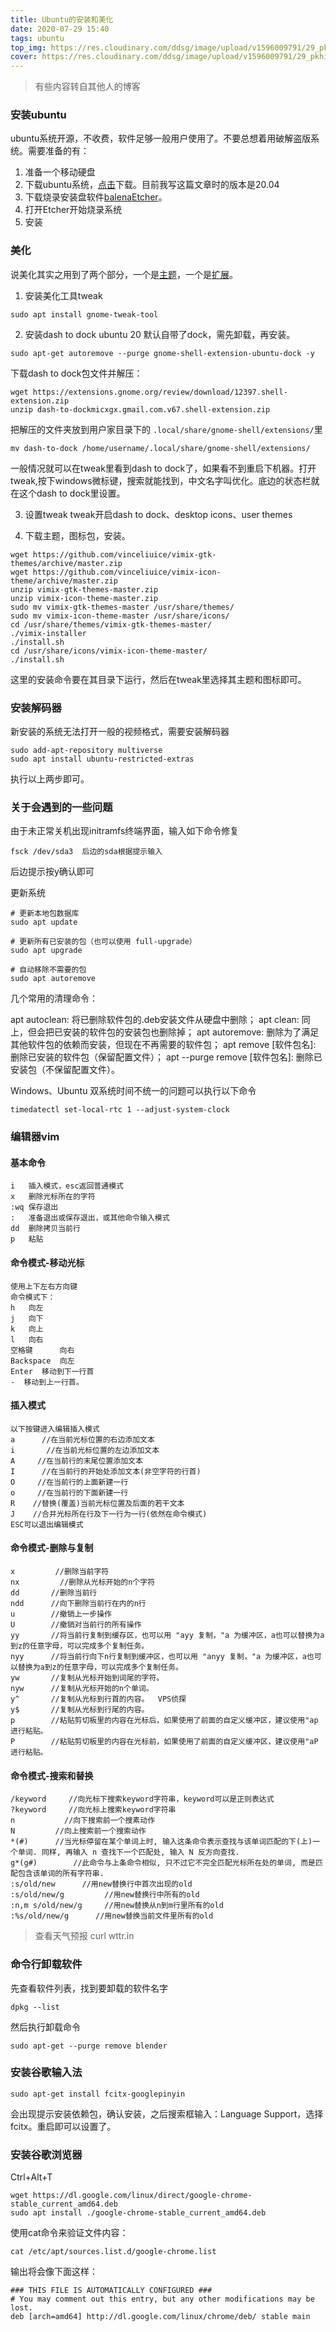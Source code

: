 ```yaml
---
title: Ubuntu的安装和美化
date: 2020-07-29 15:40
tags: ubuntu
top_img: https://res.cloudinary.com/ddsg/image/upload/v1596009791/29_pkhidv.png
cover: https://res.cloudinary.com/ddsg/image/upload/v1596009791/29_pkhidv.png
---
```

> 有些内容转自其他人的博客

### 安装ubuntu
ubuntu系统开源，不收费，软件足够一般用户使用了。不要总想着用破解盗版系统。需要准备的有：
1. 准备一个移动硬盘
2. 下载ubuntu系统，[点击](https://ubuntu.com/)下载。目前我写这篇文章时的版本是20.04
3. 下载烧录安装盘软件[balenaEtcher](https://www.balena.io/etcher/)。
4. 打开Etcher开始烧录系统
5. 安装

### 美化
说美化其实之用到了两个部分，一个是[主题](https://www.pling.com/s/Gnome/browse/)，一个是[扩展](https://extensions.gnome.org/)。
1. 安装美化工具tweak
```
sudo apt install gnome-tweak-tool
```
2. 安装dash to dock
ubuntu 20 默认自带了dock，需先卸载，再安装。
```
sudo apt-get autoremove --purge gnome-shell-extension-ubuntu-dock -y
```
下载dash to dock包文件并解压：
```
wget https://extensions.gnome.org/review/download/12397.shell-extension.zip
unzip dash-to-dockmicxgx.gmail.com.v67.shell-extension.zip
```
把解压的文件夹放到用户家目录下的 `.local/share/gnome-shell/extensions/`里
```
mv dash-to-dock /home/username/.local/share/gnome-shell/extensions/
```
一般情况就可以在tweak里看到dash to dock了，如果看不到重启下机器。打开tweak,按下windows微标键，搜索就能找到，中文名字叫优化。底边的状态栏就在这个dash to dock里设置。

3. 设置tweak
tweak开启dash to dock、desktop icons、user themes

4. 下载主题，图标包，安装。
```
wget https://github.com/vinceliuice/vimix-gtk-themes/archive/master.zip
wget https://github.com/vinceliuice/vimix-icon-theme/archive/master.zip
unzip vimix-gtk-themes-master.zip
unzip vimix-icon-theme-master.zip
sudo mv vimix-gtk-themes-master /usr/share/themes/
sudo mv vimix-icon-theme-master /usr/share/icons/
cd /usr/share/themes/vimix-gtk-themes-master/
./vimix-installer 
./install.sh
cd /usr/share/icons/vimix-icon-theme-master/
./install.sh
```
这里的安装命令要在其目录下运行，然后在tweak里选择其主题和图标即可。

### 安装解码器
新安装的系统无法打开一般的视频格式，需要安装解码器
```
sudo add-apt-repository multiverse
sudo apt install ubuntu-restricted-extras
```
执行以上两步即可。

### 关于会遇到的一些问题
由于未正常关机出现initramfs终端界面，输入如下命令修复
```
fsck /dev/sda3  后边的sda根据提示输入
```
后边提示按y确认即可

更新系统
```
# 更新本地包数据库
sudo apt update

# 更新所有已安装的包（也可以使用 full-upgrade）
sudo apt upgrade

# 自动移除不需要的包
sudo apt autoremove
```

几个常用的清理命令：

apt autoclean: 将已删除软件包的.deb安装文件从硬盘中删除；
apt clean: 同上，但会把已安装的软件包的安装包也删除掉；
apt autoremove: 删除为了满足其他软件包的依赖而安装，但现在不再需要的软件包；
apt remove [软件包名]: 删除已安装的软件包（保留配置文件）；
apt --purge remove [软件包名]: 删除已安装包（不保留配置文件）。

Windows、Ubuntu 双系统时间不统一的问题可以执行以下命令
```
timedatectl set-local-rtc 1 --adjust-system-clock
```
### 编辑器vim 
#### 基本命令
```
i   插入模式，esc返回普通模式
x   删除光标所在的字符
:wq 保存退出 
:   准备退出或保存退出，或其他命令输入模式
dd  删除拷贝当前行
p   粘贴
```
#### 命令模式-移动光标
```
使用上下左右方向键
命令模式下：
h   向左
j   向下
k   向上
l   向右
空格键      向右
Backspace  向左
Enter  移动到下一行首
-  移动到上一行首。
```
#### 插入模式
```
以下按键进入编辑插入模式
a      //在当前光标位置的右边添加文本
i       //在当前光标位置的左边添加文本
A     //在当前行的末尾位置添加文本
I      //在当前行的开始处添加文本(非空字符的行首)
O     //在当前行的上面新建一行
o     //在当前行的下面新建一行
R    //替换(覆盖)当前光标位置及后面的若干文本
J    //合并光标所在行及下一行为一行(依然在命令模式)
ESC可以退出编辑模式
```
#### 命令模式-删除与复制
```
x         //删除当前字符
nx         //删除从光标开始的n个字符
dd       //删除当前行
ndd      //向下删除当前行在内的n行
u        //撤销上一步操作
U        //撤销对当前行的所有操作
yy       //将当前行复制到缓存区，也可以用 "ayy 复制，"a 为缓冲区，a也可以替换为a到z的任意字母，可以完成多个复制任务。
nyy      //将当前行向下n行复制到缓冲区，也可以用 "anyy 复制，"a 为缓冲区，a也可以替换为a到z的任意字母，可以完成多个复制任务。
yw       //复制从光标开始到词尾的字符。
nyw      //复制从光标开始的n个单词。
y^       //复制从光标到行首的内容。  VPS侦探
y$       //复制从光标到行尾的内容。
p        //粘贴剪切板里的内容在光标后，如果使用了前面的自定义缓冲区，建议使用"ap 进行粘贴。
P        //粘贴剪切板里的内容在光标前，如果使用了前面的自定义缓冲区，建议使用"aP 进行粘贴。
```
#### 命令模式-搜索和替换
```
/keyword     //向光标下搜索keyword字符串，keyword可以是正则表达式
?keyword     //向光标上搜索keyword字符串
n           //向下搜索前一个搜素动作
N         //向上搜索前一个搜索动作
*(#)      //当光标停留在某个单词上时, 输入这条命令表示查找与该单词匹配的下(上)一个单词. 同样, 再输入 n 查找下一个匹配处, 输入 N 反方向查找.
g*(g#)        //此命令与上条命令相似, 只不过它不完全匹配光标所在处的单词, 而是匹配包含该单词的所有字符串.
:s/old/new      //用new替换行中首次出现的old
:s/old/new/g         //用new替换行中所有的old
:n,m s/old/new/g     //用new替换从n到m行里所有的old
:%s/old/new/g      //用new替换当前文件里所有的old
```

> 查看天气预报 curl wttr.in 

### 命令行卸载软件
先查看软件列表，找到要卸载的软件名字
```
dpkg --list 
```
然后执行卸载命令
```
sudo apt-get --purge remove blender
```
### 安装谷歌输入法
```
sudo apt-get install fcitx-googlepinyin
```
会出现提示安装依赖包，确认安装，之后搜索框输入：Language Support，选择fcitx。重启即可以设置了。

### 安装谷歌浏览器
Ctrl+Alt+T
```
wget https://dl.google.com/linux/direct/google-chrome-stable_current_amd64.deb
sudo apt install ./google-chrome-stable_current_amd64.deb
```
使用cat命令来验证文件内容：
```
cat /etc/apt/sources.list.d/google-chrome.list
```
输出将会像下面这样：
```
### THIS FILE IS AUTOMATICALLY CONFIGURED ###
# You may comment out this entry, but any other modifications may be lost.
deb [arch=amd64] http://dl.google.com/linux/chrome/deb/ stable main
```

